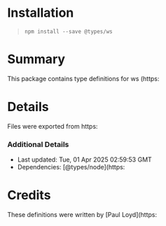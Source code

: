 # Installation
> `npm install --save @types/ws`

# Summary
This package contains type definitions for ws (https:

# Details
Files were exported from https:

### Additional Details
 * Last updated: Tue, 01 Apr 2025 02:59:53 GMT
 * Dependencies: [@types/node](https:

# Credits
These definitions were written by [Paul Loyd](https:

